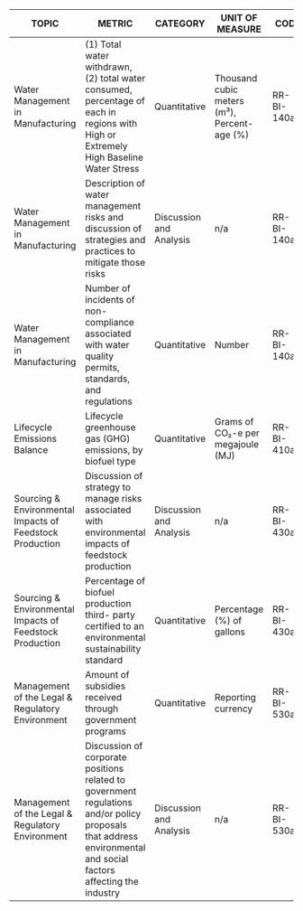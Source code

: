 | TOPIC | METRIC | CATEGORY | UNIT OF MEASURE | CODE |
|-------|--------|----------|------------------|------|
| Water Management in Manufacturing | (1) Total water withdrawn, (2) total water consumed, percentage of each in regions with High or Extremely High Baseline Water Stress | Quantitative | Thousand cubic meters (m³), Percent- age (%) | RR-BI-140a.1 |
| Water Management in Manufacturing | Description of water management risks and discussion of strategies and practices to mitigate those risks | Discussion and Analysis | n/a | RR-BI-140a.2 |
| Water Management in Manufacturing | Number of incidents of non-compliance associated with water quality permits, standards, and regulations | Quantitative | Number | RR-BI-140a.3 |
| Lifecycle Emissions Balance | Lifecycle greenhouse gas (GHG) emissions, by biofuel type | Quantitative | Grams of CO₂-e per megajoule (MJ) | RR-BI-410a.1 |
| Sourcing & Environmental Impacts of Feedstock Production | Discussion of strategy to manage risks associated with environmental impacts of feedstock production | Discussion and Analysis | n/a | RR-BI-430a.1 |
| Sourcing & Environmental Impacts of Feedstock Production | Percentage of biofuel production third- party certified to an environmental sustainability standard | Quantitative | Percentage (%) of gallons | RR-BI-430a.2 |
| Management of the Legal & Regulatory Environment | Amount of subsidies received through government programs | Quantitative | Reporting currency | RR-BI-530a.1 |
| Management of the Legal & Regulatory Environment | Discussion of corporate positions related to government regulations and/or policy proposals that address environmental and social factors affecting the industry | Discussion and Analysis | n/a | RR-BI-530a.2 |